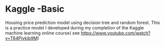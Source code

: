 # Kaggle -Basic 
Housing price prediction model using decision tree and random forest.
This is a practice model I developed during my completion of the Kaggle machine learning online course( see https://www.youtube.com/watch?v=T64Pjykib9M)
